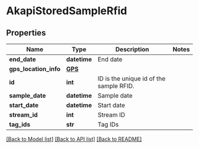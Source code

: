 # AkapiStoredSampleRfid

## Properties
Name | Type | Description | Notes
------------ | ------------- | ------------- | -------------
**end_date** | **datetime** | End date | 
**gps_location_info** | [**GPS**](GPS.md) |  | 
**id** | **int** | ID is the unique id of the sample RFID. | 
**sample_date** | **datetime** | Sample date | 
**start_date** | **datetime** | Start date | 
**stream_id** | **int** | Stream ID | 
**tag_ids** | **str** | Tag IDs | 

[[Back to Model list]](../README.md#documentation-for-models) [[Back to API list]](../README.md#documentation-for-api-endpoints) [[Back to README]](../README.md)

